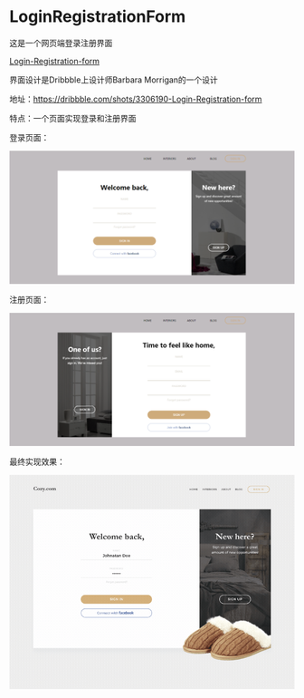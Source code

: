 # LoginRegistrationForm

这是一个网页端登录注册界面

<a href="https://hannah-water.github.io/LoginRegistrationForm/login_register/login_register.html">Login-Registration-form</a>

界面设计是Dribbble上设计师Barbara Morrigan的一个设计

地址：https://dribbble.com/shots/3306190-Login-Registration-form

特点：一个页面实现登录和注册界面

登录页面：

<img src="images/login.png" />


注册页面：

<img src="images/registration.png" />


最终实现效果：

<img src="images/login-registration.gif" />
